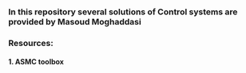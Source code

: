 ### In this repository several solutions of Control systems are provided by Masoud Moghaddasi

### Resources:
#### 1. ASMC toolbox
